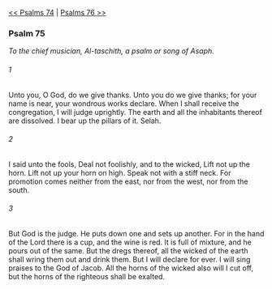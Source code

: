 [<< Psalms 74](Psalms%2074)  |  [Psalms 76 >>](Psalms%2076)

### Psalm 75

*To the chief musician, Al-taschith, a psalm or song of Asaph.*

###### 1
Unto you, O God, do we give thanks. Unto you do we give thanks; for your name is near, your wondrous works declare. When I shall receive the congregation, I will judge uprightly. The earth and all the inhabitants thereof are dissolved. I bear up the pillars of it. Selah.

###### 2
I said unto the fools, Deal not foolishly, and to the wicked, Lift not up the horn. Lift not up your horn on high. Speak not with a stiff neck. For promotion comes neither from the east, nor from the west, nor from the south.

###### 3
But God is the judge. He puts down one and sets up another. For in the hand of the Lord there is a cup, and the wine is red. It is full of mixture, and he pours out of the same. But the dregs thereof, all the wicked of the earth shall wring them out and drink them. But I will declare for ever. I will sing praises to the God of Jacob. All the horns of the wicked also will I cut off, but the horns of the righteous shall be exalted.